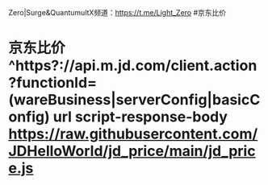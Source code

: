 Zero|Surge&QuantumultX频道：https://t.me/Light_Zero
#京东比价
# 京东比价^https?://api\.m\.jd\.com/client\.action\?functionId=(wareBusiness|serverConfig|basicConfig) url script-response-body https://raw.githubusercontent.com/JDHelloWorld/jd_price/main/jd_price.js
